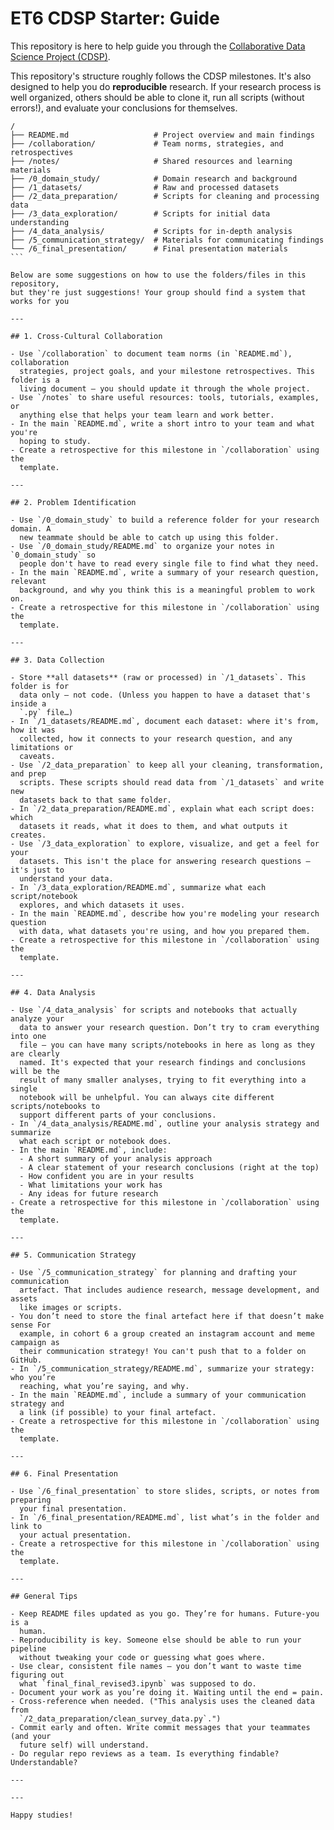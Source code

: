 # ET6 CDSP Starter: Guide

This repository is here to help guide you through the
[Collaborative Data Science Project (CDSP)](https://docs.google.com/document/d/1TaoVVqJD5EqmBGLw6_qzph8EZnuL6uhY/edit?usp=sharing&ouid=100638458423869369523&rtpof=true&sd=true).

This repository's structure roughly follows the CDSP milestones. It's also
designed to help you do **reproducible** research. If your research process is
well organized, others should be able to clone it, run all scripts (without
errors!), and evaluate your conclusions for themselves.

``````text
/
├── README.md                   # Project overview and main findings
├── /collaboration/             # Team norms, strategies, and retrospectives
├── /notes/                     # Shared resources and learning materials
├── /0_domain_study/            # Domain research and background
├── /1_datasets/                # Raw and processed datasets
├── /2_data_preparation/        # Scripts for cleaning and processing data
├── /3_data_exploration/        # Scripts for initial data understanding
├── /4_data_analysis/           # Scripts for in-depth analysis
├── /5_communication_strategy/  # Materials for communicating findings
└── /6_final_presentation/      # Final presentation materials
```

Below are some suggestions on how to use the folders/files in this repository,
but they're just suggestions! Your group should find a system that works for you

---

## 1. Cross-Cultural Collaboration

- Use `/collaboration` to document team norms (in `README.md`), collaboration
  strategies, project goals, and your milestone retrospectives. This folder is a
  living document — you should update it through the whole project.
- Use `/notes` to share useful resources: tools, tutorials, examples, or
  anything else that helps your team learn and work better.
- In the main `README.md`, write a short intro to your team and what you're
  hoping to study.
- Create a retrospective for this milestone in `/collaboration` using the
  template.

---

## 2. Problem Identification

- Use `/0_domain_study` to build a reference folder for your research domain. A
  new teammate should be able to catch up using this folder.
- Use `/0_domain_study/README.md` to organize your notes in `0_domain_study` so
  people don't have to read every single file to find what they need.
- In the main `README.md`, write a summary of your research question, relevant
  background, and why you think this is a meaningful problem to work on.
- Create a retrospective for this milestone in `/collaboration` using the
  template.

---

## 3. Data Collection

- Store **all datasets** (raw or processed) in `/1_datasets`. This folder is for
  data only — not code. (Unless you happen to have a dataset that's inside a
  `.py` file…)
- In `/1_datasets/README.md`, document each dataset: where it's from, how it was
  collected, how it connects to your research question, and any limitations or
  caveats.
- Use `/2_data_preparation` to keep all your cleaning, transformation, and prep
  scripts. These scripts should read data from `/1_datasets` and write new
  datasets back to that same folder.
- In `/2_data_preparation/README.md`, explain what each script does: which
  datasets it reads, what it does to them, and what outputs it creates.
- Use `/3_data_exploration` to explore, visualize, and get a feel for your
  datasets. This isn't the place for answering research questions — it's just to
  understand your data.
- In `/3_data_exploration/README.md`, summarize what each script/notebook
  explores, and which datasets it uses.
- In the main `README.md`, describe how you're modeling your research question
  with data, what datasets you're using, and how you prepared them.
- Create a retrospective for this milestone in `/collaboration` using the
  template.

---

## 4. Data Analysis

- Use `/4_data_analysis` for scripts and notebooks that actually analyze your
  data to answer your research question. Don’t try to cram everything into one
  file — you can have many scripts/notebooks in here as long as they are clearly
  named. It's expected that your research findings and conclusions will be the
  result of many smaller analyses, trying to fit everything into a single
  notebook will be unhelpful. You can always cite different scripts/notebooks to
  support different parts of your conclusions.
- In `/4_data_analysis/README.md`, outline your analysis strategy and summarize
  what each script or notebook does.
- In the main `README.md`, include:
  - A short summary of your analysis approach
  - A clear statement of your research conclusions (right at the top)
  - How confident you are in your results
  - What limitations your work has
  - Any ideas for future research
- Create a retrospective for this milestone in `/collaboration` using the
  template.

---

## 5. Communication Strategy

- Use `/5_communication_strategy` for planning and drafting your communication
  artefact. That includes audience research, message development, and assets
  like images or scripts.
- You don’t need to store the final artefact here if that doesn’t make sense For
  example, in cohort 6 a group created an instagram account and meme campaign as
  their communication strategy! You can't push that to a folder on GitHub.
- In `/5_communication_strategy/README.md`, summarize your strategy: who you’re
  reaching, what you’re saying, and why.
- In the main `README.md`, include a summary of your communication strategy and
  a link (if possible) to your final artefact.
- Create a retrospective for this milestone in `/collaboration` using the
  template.

---

## 6. Final Presentation

- Use `/6_final_presentation` to store slides, scripts, or notes from preparing
  your final presentation.
- In `/6_final_presentation/README.md`, list what’s in the folder and link to
  your actual presentation.
- Create a retrospective for this milestone in `/collaboration` using the
  template.

---

## General Tips

- Keep README files updated as you go. They’re for humans. Future-you is a
  human.
- Reproducibility is key. Someone else should be able to run your pipeline
  without tweaking your code or guessing what goes where.
- Use clear, consistent file names — you don’t want to waste time figuring out
  what `final_final_revised3.ipynb` was supposed to do.
- Document your work as you’re doing it. Waiting until the end = pain.
- Cross-reference when needed. ("This analysis uses the cleaned data from
  `/2_data_preparation/clean_survey_data.py`.")
- Commit early and often. Write commit messages that your teammates (and your
  future self) will understand.
- Do regular repo reviews as a team. Is everything findable? Understandable?

---

---

Happy studies!
